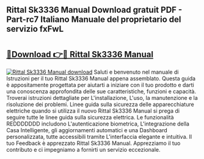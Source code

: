 ## Rittal Sk3336 Manual Download gratuit PDF - Part-rc7 Italiano Manuale del proprietario del servizio fxFwL

# <h2><a href="http://dfck2da.blite.top/?on=Rittal+Sk3336+Manual">🔗Download 👉🔴 Rittal Sk3336 Manual</a></h2>

[![Rittal Sk3336 Manual download](https://i.imgur.com/lujVjoI.png)](http://dfck2da.blite.top/?on=Rittal+Sk3336+Manual)
Saluti e benvenuto nel manuale di Istruzioni per il tuo Rittal Sk3336 Manual appena assemblato. Questa guida è appositamente progettata per aiutarti a iniziare con il tuo prodotto e darti una conoscenza approfondita delle sue caratteristiche, funzioni e capacità. Troverai istruzioni dettagliate per L'installazione, L'uso, la manutenzione e la risoluzione dei problemi. Linee guida sulla sicurezza delle apparecchiature elettriche quando si utilizza il nuovo Rittal Sk3336 Manual si prega di seguire tutte le linee guida sulla sicurezza elettrica. Le funzionalità REDDDDDDD includono L'autenticazione biometrica, L'integrazione della Casa Intelligente, gli aggiornamenti automatici e una Dashboard personalizzata, tutte accessibili tramite L'interfaccia elegante e intuitiva. Il tuo Feedback è apprezzato Rittal Sk3336 Manual. Apprezziamo il tuo contributo e ci impegniamo a fornirti un servizio eccezionale.
